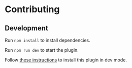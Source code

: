 # Contributing

## Development

Run `npm install` to install dependencies.

Run `npm run dev` to start the plugin.

Follow [these instructions](https://gist.github.com/xyhp915/bb9f67f5b430ac0da2629d586a3e4d69) to
install this plugin in dev mode.
